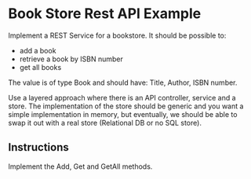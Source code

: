 # Book Store Rest API Example

Implement a REST Service for a bookstore. It should be possible to:

- add a book
- retrieve a book by ISBN number
- get all books

The value is of type Book and should have: Title, Author, ISBN number.

Use a layered approach where there is an API controller, service and a store. The implementation of the store should be generic and you want a simple implementation in memory, but eventually, we should be able to swap it out with a real store (Relational DB or no SQL store).

## Instructions

Implement the Add, Get and GetAll methods.
